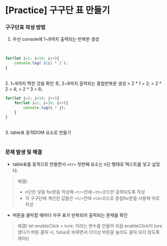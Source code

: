 # [Practice] 구구단 표 만들기

### 구구단표 작성 방법
1. 우선 console에 1~9까지 출력되는 반복문 생성
<br>

```javascript
for(let i=1; i<10; i++){
    console.log(`${i} * 2`);
}
```

<br>
2. 1~9까지 찍힌 것을 확인 후, 2~9까지 출력되는 중첩반복문 생성
    > 2 * 1 = 2;
    > 2 * 2 = 4;
    > 2 * 3 = 6;
<br>

```javascript
for(let j=2; j<10; j++){
    for(let i=1; i<10; i++){
        console.log(i * j);
    }
}
```

<br>
3. table표 동적DOM 요소로 만들기

<br>
<br>

### 문제 발생 및 해결
- table표를 동적으로 만들면서 `<tr>` 첫번째 요소는 n단 형태로 텍스트를 넣고 싶었다.
> 해결)
> - n단만 넣을 for문을 작성해 `<tr>`안에 `<th>`코드만 출력되도록 작성
> - 각 구구단에 계산된 값들은 `<tr>`안에 `<td>`코드로 중첩for문을 사용해 따로 작성

- 버튼을 클릭할 때마다 자꾸 표가 반복되어 출력되는 문제를 확인
> 해결) let enableClick = ture; 이라는 변수를 만들어 처음 enableClick이 ture였다가 버튼 클릭 시, false로 바뀌면서 더이상 버튼을 눌러도 클릭 되지 않도록 제어()